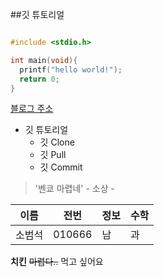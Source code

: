 ##깃 튜토리얼

```c

#include <stdio.h>

int main(void){
  printf("hello world!");
  return 0;
}
```

[블로그 주소](www.naver.com)

* 깃 튜토리얼
  * 깃 Clone
  * 깃 Pull
  * 깃 Commit

> '벤쿄 마렵네' - 소상 -

이름|전번|정보|수학
---|---|---|---|
소범석|010666|남|과|

**치킨** ~~마렵다..~~ 먹고 싶어요
